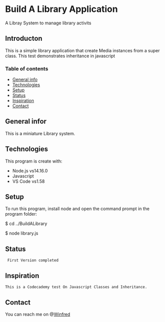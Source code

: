 # Build A Library Application

A Libray System to manage library activits

## Introducton

This is a simple library application that create Media instances from a super class. This test demonstrates inheritance in javascript

### Table of contents

  * [General info](#general-infor)
  * [Technologies](#technologies)
  * [Setup](#setup)
  * [Status](#status)
  * [Inspiration](#inspiration)
  * [Contact](#contact)

## General infor
   
   This is a miniature Library system.

## Technologies

   This program is create with:
   * Node.js vs14.16.0
   * Javascript 
   * VS Code vs1.58

## Setup

To run this program, install node and open the command prompt in the program folder:
 
 $ cd ../BuildALibrary

 $ node library.js

 ## Status
     First Version completed 

## Inspiration
    This is a Codecademy test On Javascript Classes and Inheritance.

## Contact
 
  You can reach me on @[Winfred](https://www.linkedin.com/in/winfred-tornu-4a616072?lipi=urn%3Ali%3Apage%3Ad_flagship3_profile_view_base_contact_details%3B163Z3c%2FSRfi355%2BZK5Rf%2Bg%3D%3D) 

